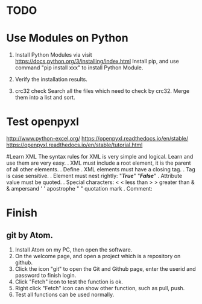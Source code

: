 # TODO
# Use Modules on Python
1. Install Python Modules via visit https://docs.python.org/3/installing/index.html
Install pip, and use command "pip install xxx" to install Python Module.
2. Verify the installation results.

3. crc32 check
Search all the files which need to check by crc32. Merge them into a list and sort.

# Test openpyxl
http://www.python-excel.org/
https://openpyxl.readthedocs.io/en/stable/
https://openpyxl.readthedocs.io/en/stable/tutorial.html

#Learn XML
The syntax rules for XML is very simple and logical. Learn and use them are very easy.
. XML must include a root element, it is the parent of all other elements.
. Define <?xml version="1.0" encoding="utf-8"?>
. XML elements must have a closing tag.
. Tag is case sensitive.
. Element must nest rightly: "<b><i>True</i></b>" "<b><i>False</b></i>"
. Attribute value must be quoted.
. Special characters:
    &lt;	  <	   less than
    &gt;	  >	   greater than
    &amp;	  &    ampersand
    &apos;	'	   apostrophe
    &quot;	"	   quotation mark
. Comment: <!-- This is a comment -->



# Finish
## git by Atom.
1. Install Atom on my PC, then open the software.
2. On the welcome page, and open a project which is a repository on github.
3. Click the icon "git" to open the Git and Github page, enter the userid and password to finish login.
4. Click "Fetch" icon to test the function is ok.
5. Right click "Fetch" icon can show other function, such as pull, push.
6. Test all functions can be used normally.
